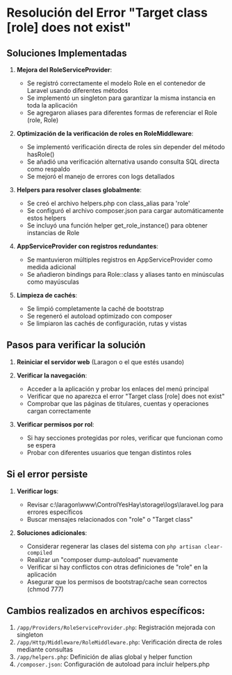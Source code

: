 # Resolución del Error "Target class [role] does not exist"

## Soluciones Implementadas

1. **Mejora del RoleServiceProvider**:

    - Se registró correctamente el modelo Role en el contenedor de Laravel usando diferentes métodos
    - Se implementó un singleton para garantizar la misma instancia en toda la aplicación
    - Se agregaron aliases para diferentes formas de referenciar el Role (role, Role)

2. **Optimización de la verificación de roles en RoleMiddleware**:

    - Se implementó verificación directa de roles sin depender del método hasRole()
    - Se añadió una verificación alternativa usando consulta SQL directa como respaldo
    - Se mejoró el manejo de errores con logs detallados

3. **Helpers para resolver clases globalmente**:

    - Se creó el archivo helpers.php con class_alias para 'role'
    - Se configuró el archivo composer.json para cargar automáticamente estos helpers
    - Se incluyó una función helper get_role_instance() para obtener instancias de Role

4. **AppServiceProvider con registros redundantes**:

    - Se mantuvieron múltiples registros en AppServiceProvider como medida adicional
    - Se añadieron bindings para Role::class y aliases tanto en minúsculas como mayúsculas

5. **Limpieza de cachés**:
    - Se limpió completamente la caché de bootstrap
    - Se regeneró el autoload optimizado con composer
    - Se limpiaron las cachés de configuración, rutas y vistas

## Pasos para verificar la solución

1. **Reiniciar el servidor web** (Laragon o el que estés usando)

2. **Verificar la navegación**:

    - Acceder a la aplicación y probar los enlaces del menú principal
    - Verificar que no aparezca el error "Target class [role] does not exist"
    - Comprobar que las páginas de titulares, cuentas y operaciones cargan correctamente

3. **Verificar permisos por rol**:
    - Si hay secciones protegidas por roles, verificar que funcionan como se espera
    - Probar con diferentes usuarios que tengan distintos roles

## Si el error persiste

1. **Verificar logs**:

    - Revisar c:\laragon\www\ControlYesHay\storage\logs\laravel.log para errores específicos
    - Buscar mensajes relacionados con "role" o "Target class"

2. **Soluciones adicionales**:
    - Considerar regenerar las clases del sistema con `php artisan clear-compiled`
    - Realizar un "composer dump-autoload" nuevamente
    - Verificar si hay conflictos con otras definiciones de "role" en la aplicación
    - Asegurar que los permisos de bootstrap/cache sean correctos (chmod 777)

## Cambios realizados en archivos específicos:

1. `/app/Providers/RoleServiceProvider.php`: Registración mejorada con singleton
2. `/app/Http/Middleware/RoleMiddleware.php`: Verificación directa de roles mediante consultas
3. `/app/helpers.php`: Definición de alias global y helper function
4. `/composer.json`: Configuración de autoload para incluir helpers.php
